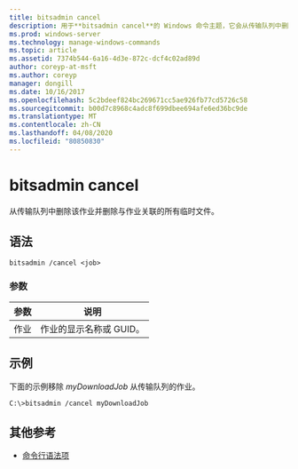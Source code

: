 ```yaml
---
title: bitsadmin cancel
description: 用于**bitsadmin cancel**的 Windows 命令主题，它会从传输队列中删除作业并删除与该作业关联的所有临时文件。
ms.prod: windows-server
ms.technology: manage-windows-commands
ms.topic: article
ms.assetid: 7374b544-6a16-4d3e-872c-dcf4c02ad89d
author: coreyp-at-msft
ms.author: coreyp
manager: dongill
ms.date: 10/16/2017
ms.openlocfilehash: 5c2bdeef824bc269671cc5ae926fb77cd5726c58
ms.sourcegitcommit: b00d7c8968c4adc8f699dbee694afe6ed36bc9de
ms.translationtype: MT
ms.contentlocale: zh-CN
ms.lasthandoff: 04/08/2020
ms.locfileid: "80850830"
---
```

# <a name="bitsadmin-cancel"></a>bitsadmin cancel

从传输队列中删除该作业并删除与作业关联的所有临时文件。

## <a name="syntax"></a>语法

```
bitsadmin /cancel <job>
```

### <a name="parameters"></a>参数

| 参数 | 说明 |
| --------- | ----------- |
| 作业 | 作业的显示名称或 GUID。 |

## <a name="examples"></a><a name=BKMK_examples></a>示例

下面的示例移除 *myDownloadJob* 从传输队列的作业。

```
C:\>bitsadmin /cancel myDownloadJob
```

## <a name="additional-references"></a>其他参考

- [命令行语法项](command-line-syntax-key.md)